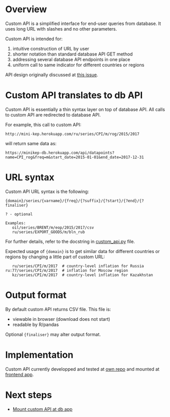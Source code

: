 Overview
========
Custom API is a simplified interface for end-user queries from database. 
It uses long URL with slashes and no other parameters.

Сustom API is intended for:

1. intuitive construction of URL by user
2. shorter notation than standard database API GET method 
3. addressing several database API endpoints in one place
4. uniform call to same indicator for different countries or regions

API design originally discussed at [this issue](https://github.com/mini-kep/frontend-app/issues/8).

Custom API translates to db API 
===============================

Custom API is essentially a thin syntax layer on top of database API. 
All calls to custom API are redirected to database API. 

For example, this call to custom API: 

```http://mini-kep.herokuapp.com/ru/series/CPI/m/rog/2015/2017```

will return same data as:

```https://minikep-db.herokuapp.com/api/datapoints?name=CPI_rog&freq=m&start_date=2015-01-01&end_date=2017-12-31```

   
URL syntax
==========

Custom API URL syntax is the following:

```
{domain}/series/{varname}/{freq}/{?suffix}/{?start}/{?end}/{?finaliser}

? - optional

Examples:
   oil/series/BRENT/m/eop/2015/2017/csv
   ru/series/EXPORT_GOODS/m/bln_rub   
```

For further details, refer to the docstring in 
[custom_api.py](https://github.com/mini-kep/helper-custom-api/blob/master/src/custom_api.py) file.

Expected usage of ```{domain}``` is to get similar data 
for different countries or regions by changing a little part of custom URL:

```
   ru/series/CPI/m/2017  # country-level inflation for Russia 
ru:77/series/CPI/m/2017  # inflation for Moscow region                         
   kz/series/CPI/m/2017  # country-level inflation for Kazakhstan
```

Output format
=============

By default custom API returns CSV file. This file is:

- viewable in browser (download does not start)
- readable by R/pandas

Optional  ```{finaliser}``` may alter output format.
  
Implementation
==============

Custom API currently developped and tested at 
[own repo](https://github.com/mini-kep/helper-custom-api/blob/master/src/custom_api.py)
and mounted at [frontend app](https://github.com/mini-kep/frontend-app/blob/master/apps/views/time_series.py).

Next steps
==========

- [Mount custom API at db app](https://github.com/mini-kep/helpers/issues/13)
